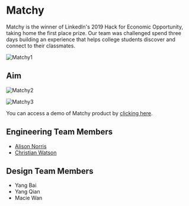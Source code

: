 # Matchy
Matchy is the winner of LinkedIn's 2019 Hack for Economic Opportunity, taking home the first place prize. Our team was challenged spend three days building an experience that helps college students discover and connect to their classmates.

![Matchy1](https://i.imgur.com/LGDoKve.jpg)

## Aim
![Matchy2](https://i.imgur.com/6eAie6k.jpg)

![Matchy3](https://i.imgur.com/STcWMzn.jpg)

You can access a demo of Matchy product by [clicking here](https://college-connections.herokuapp.com/). 

## Engineering Team Members
- [Alison Norris](https://github.com/alison-codes)
- [Christian Watson](https://github.com/nicofasho)

## Design Team Members
 - Yang Bai
 - Yang Qian
 - Macie Wan
